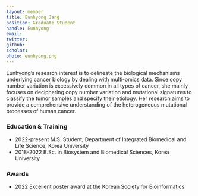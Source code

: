 ```yaml
---
layout: member
title: Eunhyong Jang
position: Graduate Student
handle: Eunhyong
email:
twitter:
github:
scholar: 
photo: eunhyong.png
---
```


Eunhyong’s research interest is to delineate the biological mechanisms underlying cancer biology by dealing with multi-omics data. Since copy number variation is excessively common in all types of cancer, she mainly focuses on deciphering copy number variation and mutational signatures to classify the tumor samples and specify their etiology. Her research aims to provide a comprehensive understanding of the heterogeneous mutational processes of human cancer.

### Education & Training
- 2022-present M.S. Student, Department of Integrated Biomedical and Life Science, Korea University
- 2018-2022 B.Sc. in Biosystem and Biomedical Sciences, Korea University

### Awards
- 2022 Excellent poster award at the Korean Society for Bioinformatics